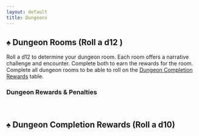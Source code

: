 ```yaml
---
layout: default
title: Dungeons
---
```


## ♠️ Dungeon Rooms (Roll a d12 )
Roll a d12 to determine your dungeon room. Each room offers a narrative challenge and encounter. Complete both to earn the rewards for the room. Complete all dungeon rooms to be able to roll on the <a href="#dungeon-completion-rewards-roll-a-d10">Dungeon Completion Rewards</a> table.

<h3>Dungeon Rewards & Penalties</h3>
<div id="dungeon-rewards-table"></div>

<br>

<div id="dungeon-rooms-table"></div>

## ♠️ Dungeon Completion Rewards (Roll a d10)

<div id="dungeon-completion-rewards-table"></div>

<script type="module">
  import { initializeTables } from '{{ site.baseurl }}/assets/js/table-renderer.js';
  initializeTables();
</script>
